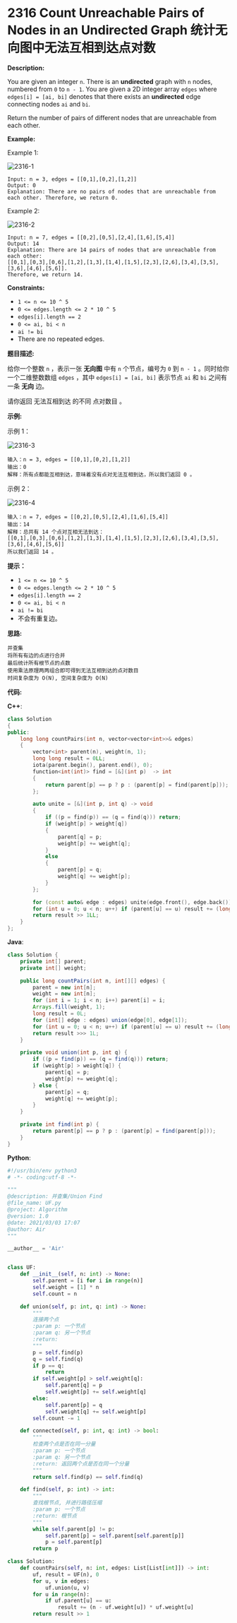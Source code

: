 # 2316 Count Unreachable Pairs of Nodes in an Undirected Graph 统计无向图中无法互相到达点对数

__Description:__

You are given an integer `n`. There is an __undirected__ graph with `n` nodes, numbered from `0` to `n - 1`. You are given a 2D integer array `edges` where `edges[i] = [ai, bi]` denotes that there exists an __undirected__ edge connecting nodes `ai` and `bi`.

Return the number of pairs of different nodes that are unreachable from each other.

__Example:__

Example 1:

![2316-1](https://assets.leetcode.com/uploads/2022/05/05/tc-3.png)

```text
Input: n = 3, edges = [[0,1],[0,2],[1,2]]
Output: 0
Explanation: There are no pairs of nodes that are unreachable from each other. Therefore, we return 0.
```

Example 2:

![2316-2](https://assets.leetcode.com/uploads/2022/05/05/tc-2.png)

```text
Input: n = 7, edges = [[0,2],[0,5],[2,4],[1,6],[5,4]]
Output: 14
Explanation: There are 14 pairs of nodes that are unreachable from each other:
[[0,1],[0,3],[0,6],[1,2],[1,3],[1,4],[1,5],[2,3],[2,6],[3,4],[3,5],[3,6],[4,6],[5,6]].
Therefore, we return 14.
```

__Constraints:__

- `1 <= n <= 10 ^ 5`
- `0 <= edges.length <= 2 * 10 ^ 5`
- `edges[i].length == 2`
- `0 <= ai, bi < n`
- `ai != bi`
- There are no repeated edges.

__题目描述:__

给你一个整数 `n` ，表示一张 __无向图__ 中有 `n` 个节点，编号为 `0` 到 `n - 1` 。同时给你一个二维整数数组 `edges` ，其中 `edges[i] = [ai, bi]` 表示节点 `ai` 和 `bi` 之间有一条 __无向__ 边。

请你返回 无法互相到达 的不同 点对数目 。

__示例:__

示例 1：

![2316-3](https://assets.leetcode.com/uploads/2022/05/05/tc-3.png)

```text
输入：n = 3, edges = [[0,1],[0,2],[1,2]]
输出：0
解释：所有点都能互相到达，意味着没有点对无法互相到达，所以我们返回 0 。
```

示例 2：

![2316-4](https://assets.leetcode.com/uploads/2022/05/05/tc-2.png)

```text
输入：n = 7, edges = [[0,2],[0,5],[2,4],[1,6],[5,4]]
输出：14
解释：总共有 14 个点对互相无法到达：
[[0,1],[0,3],[0,6],[1,2],[1,3],[1,4],[1,5],[2,3],[2,6],[3,4],[3,5],[3,6],[4,6],[5,6]]
所以我们返回 14 。
```

__提示：__

- `1 <= n <= 10 ^ 5`
- `0 <= edges.length <= 2 * 10 ^ 5`
- `edges[i].length == 2`
- `0 <= ai, bi < n`
- `ai != bi`
- 不会有重复边。

__思路:__

```text
并查集
将所有有边的点进行合并
最后统计所有根节点的点数
使用乘法原理两两组合即可得到无法互相到达的点对数目
时间复杂度为 O(N), 空间复杂度为 O(N)
```

__代码:__

__C++__:

```C++
class Solution 
{
public:
    long long countPairs(int n, vector<vector<int>>& edges) 
    {
        vector<int> parent(n), weight(n, 1);
        long long result = 0LL;
        iota(parent.begin(), parent.end(), 0);
        function<int(int)> find = [&](int p)  -> int
        {
            return parent[p] == p ? p : (parent[p] = find(parent[p]));
        };

        auto unite = [&](int p, int q) -> void
        {
            if ((p = find(p)) == (q = find(q))) return;
            if (weight[p] > weight[q]) 
            {
                parent[q] = p;
                weight[p] += weight[q];
            } 
            else 
            {
                parent[p] = q;
                weight[q] += weight[p];
            }
        };

        for (const auto& edge : edges) unite(edge.front(), edge.back());
        for (int u = 0; u < n; u++) if (parent[u] == u) result += (long long)(n - weight[u]) * weight[u];
        return result >> 1LL;
    }
};
```

__Java__:

```Java
class Solution {
    private int[] parent;
    private int[] weight;

    public long countPairs(int n, int[][] edges) {
        parent = new int[n];
        weight = new int[n];
        for (int i = 1; i < n; i++) parent[i] = i;
        Arrays.fill(weight, 1);
        long result = 0L;
        for (int[] edge : edges) union(edge[0], edge[1]);
        for (int u = 0; u < n; u++) if (parent[u] == u) result += (long)(n - weight[u]) * weight[u];
        return result >>> 1L;
    }

    private void union(int p, int q) {
        if ((p = find(p)) == (q = find(q))) return;
        if (weight[p] > weight[q]) {
            parent[q] = p;
            weight[p] += weight[q];
        } else {
            parent[p] = q;
            weight[q] += weight[p];
        }
    }

    private int find(int p) {
        return parent[p] == p ? p : (parent[p] = find(parent[p]));
    }
}
```

__Python__:

```Python
#!/usr/bin/env python3
# -*- coding:utf-8 -*-

"""
@description: 并查集/Union Find
@file_name: UF.py
@project: Algorithm
@version: 1.0
@date: 2021/03/03 17:07
@author: Air
"""

__author__ = 'Air'


class UF:
    def __init__(self, n: int) -> None:
        self.parent = [i for i in range(n)]
        self.weight = [1] * n
        self.count = n

    def union(self, p: int, q: int) -> None:
        """
        连接两个点
        :param p: 一个节点
        :param q: 另一个节点
        :return:
        """
        p = self.find(p)
        q = self.find(q)
        if p == q:
            return
        if self.weight[p] > self.weight[q]:
            self.parent[q] = p
            self.weight[p] += self.weight[q]
        else:
            self.parent[p] = q
            self.weight[q] += self.weight[p]
        self.count -= 1

    def connected(self, p: int, q: int) -> bool:
        """
        检查两个点是否在同一分量
        :param p: 一个节点
        :param q: 另一个节点
        :return: 返回两个点是否在同一个分量
        """
        return self.find(p) == self.find(q)

    def find(self, p: int) -> int:
        """
        查找根节点, 并进行路径压缩
        :param p: 一个节点
        :return: 根节点
        """
        while self.parent[p] != p:
            self.parent[p] = self.parent[self.parent[p]]
            p = self.parent[p]
        return p

class Solution:
    def countPairs(self, n: int, edges: List[List[int]]) -> int:
        uf, result = UF(n), 0
        for u, v in edges:
            uf.union(u, v)
        for u in range(n):
            if uf.parent[u] == u:
                result += (n - uf.weight[u]) * uf.weight[u]
        return result >> 1
```
